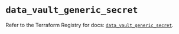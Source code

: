 # `data_vault_generic_secret`

Refer to the Terraform Registry for docs: [`data_vault_generic_secret`](https://registry.terraform.io/providers/hashicorp/vault/3.24.0/docs/data-sources/generic_secret).
